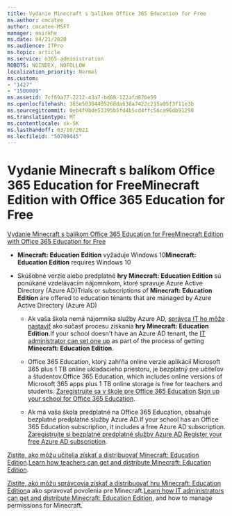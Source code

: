 ```yaml
---
title: Vydanie Minecraft s balíkom Office 365 Education for Free
ms.author: cmcatee
author: cmcatee-MSFT
manager: mnirkhe
ms.date: 04/21/2020
ms.audience: ITPro
ms.topic: article
ms.service: o365-administration
ROBOTS: NOINDEX, NOFOLLOW
localization_priority: Normal
ms.custom:
- "1427"
- "1500009"
ms.assetid: 7cf69a77-2212-43a7-bd68-122afd876e59
ms.openlocfilehash: 385e50304405268da638a7422c215a95f3f11e3b
ms.sourcegitcommit: 0eb4f9bde53395b5fd4b5cd4ffc56ca96db91298
ms.translationtype: MT
ms.contentlocale: sk-SK
ms.lasthandoff: 03/10/2021
ms.locfileid: "50709445"
---
```

# <a name="minecraft-edition-with-office-365-education-for-free"></a><span data-ttu-id="64a0d-102">Vydanie Minecraft s balíkom Office 365 Education for Free</span><span class="sxs-lookup"><span data-stu-id="64a0d-102">Minecraft Edition with Office 365 Education for Free</span></span>

[<span data-ttu-id="64a0d-103">Vydanie Minecraft s balíkom Office 365 Education for Free</span><span class="sxs-lookup"><span data-stu-id="64a0d-103">Minecraft Edition with Office 365 Education for Free</span></span>](https://docs.microsoft.com/education/windows/get-minecraft-for-education)
  
- <span data-ttu-id="64a0d-104">**Minecraft: Education Edition** vyžaduje Windows 10</span><span class="sxs-lookup"><span data-stu-id="64a0d-104">**Minecraft: Education Edition** requires Windows 10</span></span>

- <span data-ttu-id="64a0d-105">Skúšobné verzie alebo predplatné **hry Minecraft: Education Edition** sú ponúkané vzdelávacím nájomníkom, ktoré spravuje Azure Active Directory (Azure AD)</span><span class="sxs-lookup"><span data-stu-id="64a0d-105">Trials or subscriptions of **Minecraft: Education Edition** are offered to education tenants that are managed by Azure Active Directory (Azure AD)</span></span>

  - <span data-ttu-id="64a0d-106">Ak vaša škola nemá nájomníka služby Azure AD, [správca IT ho môže nastaviť](https://docs.microsoft.com/education/windows/school-get-minecraft) ako súčasť procesu získania **hry Minecraft: Education Edition**.</span><span class="sxs-lookup"><span data-stu-id="64a0d-106">If your school doesn't have an Azure AD tenant, the [IT administrator can set one up](https://docs.microsoft.com/education/windows/school-get-minecraft) as part of the process of getting **Minecraft: Education Edition**.</span></span>

  - <span data-ttu-id="64a0d-107">Office 365 Education, ktorý zahŕňa online verzie aplikácií Microsoft 365 plus 1 TB online ukladacieho priestoru, je bezplatný pre učiteľov a študentov.</span><span class="sxs-lookup"><span data-stu-id="64a0d-107">Office 365 Education, which includes online versions of Microsoft 365 apps plus 1 TB online storage is free for teachers and students.</span></span> <span data-ttu-id="64a0d-108">[Zaregistrujte sa v škole pre Office 365 Education](https://www.microsoft.com/education/products/office).</span><span class="sxs-lookup"><span data-stu-id="64a0d-108">[Sign up your school for Office 365 Education](https://www.microsoft.com/education/products/office).</span></span>

  - <span data-ttu-id="64a0d-109">Ak má vaša škola predplatné na Office 365 Education, obsahuje bezplatné predplatné služby Azure AD.</span><span class="sxs-lookup"><span data-stu-id="64a0d-109">If your school has an Office 365 Education subscription, it includes a free Azure AD subscription.</span></span> <span data-ttu-id="64a0d-110">[Zaregistrujte si bezplatné predplatné služby Azure AD](https://msdn.microsoft.com/library/windows/hardware/mt703369%28v=vs.85%29.aspx).</span><span class="sxs-lookup"><span data-stu-id="64a0d-110">[Register your free Azure AD subscription](https://msdn.microsoft.com/library/windows/hardware/mt703369%28v=vs.85%29.aspx).</span></span>

<span data-ttu-id="64a0d-111">[Zistite, ako môžu učitelia získať a distribuovať Minecraft: Education Edition](https://docs.microsoft.com/education/windows/teacher-get-minecraft).</span><span class="sxs-lookup"><span data-stu-id="64a0d-111">[Learn how teachers can get and distribute Minecraft: Education Edition](https://docs.microsoft.com/education/windows/teacher-get-minecraft).</span></span>
  
<span data-ttu-id="64a0d-112">[Zistite, ako môžu správcovia získať a distribuovať hru Minecraft: Education Edition](https://docs.microsoft.com/education/windows/school-get-minecraft)a ako spravovať povolenia pre Minecraft.</span><span class="sxs-lookup"><span data-stu-id="64a0d-112">[Learn how IT administrators can get and distribute Minecraft: Education Edition](https://docs.microsoft.com/education/windows/school-get-minecraft), and how to manage permissions for Minecraft.</span></span>